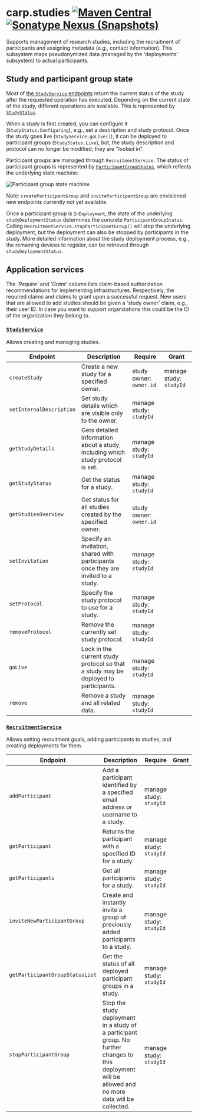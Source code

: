 # carp.studies [![Maven Central](https://maven-badges.herokuapp.com/maven-central/dk.cachet.carp.studies/carp.studies.core/badge.svg)](https://mvnrepository.com/artifact/dk.cachet.carp.studies) [![Sonatype Nexus (Snapshots)](https://img.shields.io/nexus/s/dk.cachet.carp.studies/carp.studies.core?server=https%3A%2F%2Foss.sonatype.org)](https://oss.sonatype.org/content/repositories/snapshots/dk/cachet/carp/studies/) 

Supports management of research studies, including the recruitment of participants and assigning metadata (e.g., contact information).
This subsystem maps pseudonymized data (managed by the 'deployments' subsystem) to actual participants.

## Study and participant group state

Most of [the `StudyService` endpoints](#application-services) return the current status of the study after the requested operation has executed.
Depending on the current state of the study, different operations are available. This is represented by [`StudyStatus`](../carp.studies.core/src/commonMain/kotlin/dk/cachet/carp/studies/application/StudyStatus.kt).

When a study is first created, you can configure it (`StudyStatus.Configuring`), e.g., set a description and study protocol.
Once the study goes live (`StudyService.goLive()`), it can be deployed to participant groups (`StudyStatus.Live`),
but, the study description and protocol can no longer be modified; they are "locked in".

Participant groups are managed through `RecruitmentService`. The status of participant groups is represented by [`ParticipantGroupStatus`](../carp.studies.core/src/commonMain/kotlin/dk/cachet/carp/studies/application/users/ParticipantGroupStatus.kt),
which reflects the underlying state machine:

![Participant group state machine](https://i.imgur.com/VIv3HKk.png)

Note: `createParticipantGroup` and `inviteParticipantGroup` are envisioned new endpoints currently not yet available.

Once a participant group is `InDeployment`, the state of the underlying `studyDeploymentStatus` determines the concrete `ParticipantGroupStatus`.
Calling `RecruitmentService.stopParticipantGroup()` will stop the underlying deployment, but the deployment can also be stopped by participants in the study.
More detailed information about the study deployment process, e.g., the remaining devices to register, can be retrieved through `studyDeploymentStatus`.

## Application services

The _'Require'_ and _'Grant'_ column lists claim-based authorization recommendations for implementing infrastructures.
Respectively, the required claims and claims to grant upon a successful request.
New users that are allowed to add studies should be given a 'study owner' claim, e.g., their user ID.
In case you want to support organizations this could be the ID of the organization they belong to.

### [`StudyService`](../carp.studies.core/src/commonMain/kotlin/dk/cachet/carp/studies/application/StudyService.kt)
Allows creating and managing studies.

| Endpoint | Description | Require | Grant |
| --- | --- | --- | --- |
| `createStudy` | Create a new study for a specified owner. | study owner: `owner.id` | manage study: `studyId` |
| `setInternalDescription` | Set study details which are visible only to the owner. | manage study: `studyId` | |
| `getStudyDetails` | Gets detailed information about a study, including which study protocol is set. | manage study: `studyId` | |
| `getStudyStatus` | Get the status for a study. | manage study: `studyId` | |
| `getStudiesOverview` | Get status for all studies created by the specified owner. | study owner: `owner.id` | |
| `setInvitation` | Specify an invitation, shared with participants once they are invited to a study. | manage study: `studyId` | |
| `setProtocol` | Specify the study protocol to use for a study. | manage study: `studyId` | |
| `removeProtocol` | Remove the currently set study protocol. | manage study: `studyId` | |
| `goLive` | Lock in the current study protocol so that a study may be deployed to participants. | manage study: `studyId` | |
| `remove` | Remove a study and all related data. | manage study: `studyId` | |

### [`RecruitmentService`](../carp.studies.core/src/commonMain/kotlin/dk/cachet/carp/studies/application/RecruitmentService.kt)

Allows setting recruitment goals, adding participants to studies, and creating deployments for them.

| Endpoint | Description | Require | Grant |
| --- | --- | --- | --- |
| `addParticipant` | Add a participant identified by a specified email address or username to a study. | manage study: `studyId` | |
| `getParticipant` | Returns the participant with a specified ID for a study. | manage study: `studyId` | |
| `getParticipants` | Get all participants for a study. | manage study: `studyId` | |
| `inviteNewParticipantGroup` | Create and instantly invite a group of previously added participants to a study. | manage study: `studyId` | |
| `getParticipantGroupStatusList` | Get the status of all deployed participant groups in a study. | manage study: `studyId` | |
| `stopParticipantGroup` | Stop the study deployment in a study of a participant group. No further changes to this deployment will be allowed and no more data will be collected. | manage study: `studyId` | |